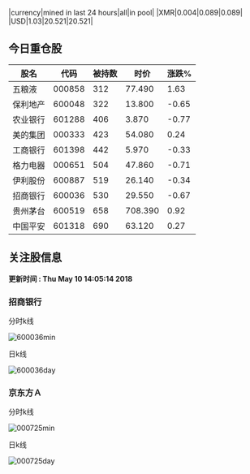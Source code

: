 |currency|mined in last 24 hours|all|in pool|
|XMR|0.004|0.089|0.089|
|USD|1.03|20.521|20.521|

## 今日重仓股 

|股名|代码|被持数|时价|涨跌%|
|---|---|---|---|---|
|五粮液|000858|312|77.490|1.63|
|保利地产|600048|322|13.800|-0.65|
|农业银行|601288|406|3.870|-0.77|
|美的集团|000333|423|54.080|0.24|
|工商银行|601398|442|5.970|-0.33|
|格力电器|000651|504|47.860|-0.71|
|伊利股份|600887|519|26.140|-0.34|
|招商银行|600036|530|29.550|-0.67|
|贵州茅台|600519|658|708.390|0.92|
|中国平安|601318|690|63.120|0.27|

## 关注股信息
**更新时间 : Thu May 10 14:05:14 2018**
### 招商银行 
分时k线

![600036min](http://image.sinajs.cn/newchart/min/n/sh600036.gif)

日k线

![600036day](http://image.sinajs.cn/newchart/daily/n/sh600036.gif)

### 京东方Ａ 
分时k线

![000725min](http://image.sinajs.cn/newchart/min/n/sz000725.gif)

日k线

![000725day](http://image.sinajs.cn/newchart/daily/n/sz000725.gif)
